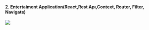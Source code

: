 <h4>2. Entertaiment Application(React,Rest Apı,Context, Router, Filter, Navigate)</h4>

<a href="https://musical-mandazi-925238.netlify.app/" target="blank"><img src="https://i.ibb.co/7SrXzmv/1.png" ></a>
